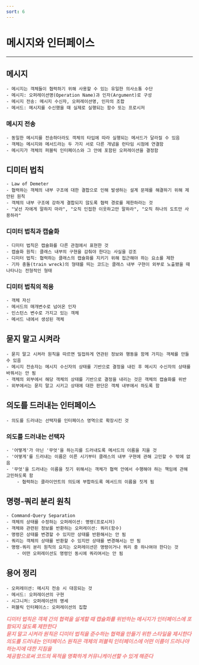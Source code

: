 ```yaml
---
sort: 6
---
```


# 메시지와 인터페이스

---

## 메시지

    - 메시지는 객체들이 협력하기 위해 사용할 수 있는 유일한 의사소통 수단
    - 메시지: 오퍼레이션명(Operation Name)과 인자(Argument)로 구성
    - 메시지 전송: 메시지 수신자, 오퍼레이션명, 인자의 조합
    - 메서드: 메시지를 수신했을 때 실제로 실행되는 함수 또는 프로시저
  
### 메시지 전송

    - 동일한 메시지를 전송하더라도 객체의 타입에 따라 실행되는 메서드가 달라질 수 있음
    - 객체는 메시지와 메서드라는 두 가지 서로 다른 개념을 런타임 시점에 연결함
    - 메시지가 객체의 퍼블릭 인터페이스와 그 안에 포함된 오퍼레이션을 결정함  

## 디미터 법칙
    - Law of Demeter
    - 협력하는 객체의 내부 구조에 대한 결합으로 인해 발생하는 설계 문제를 해결하기 위해 제안된 원칙
    - 객체의 내부 구조에 강하게 결합되지 않도록 협력 경로를 제한하라는 것
    - "낯선 자에게 말하지 마라", "오직 인접한 이웃하고만 말하라", "오직 하나의 도트만 사용하라"

### 디미터 법칙과 캡슐화
    
    - 디미터 법칙은 캡슐화를 다른 관점에서 표현한 것
    - 캡슐화 원칙: 클래스 내부의 구현을 감춰야 한다는 사실을 강조
    - 디미터 법칙: 협력하는 클래스의 캡슐화를 지키기 위해 접근해야 하는 요소를 제한
    - 기차 충돌(train wreck)의 형태를 띄는 코드는 클래스 내부 구현이 외부로 노출됐을 때 나타나는 전형적인 형태

### 디미터 법칙의 적용

    - 객체 자신
    - 메서드의 매개변수로 넘어온 인자
    - 인스턴스 변수로 가지고 있는 객체
    - 메서드 내에서 생성된 객체

## 묻지 말고 시켜라

    - 묻지 말고 시켜라 원칙을 따르면 밀접하게 연관된 정보와 행동을 함께 가지는 객체를 만들 수 있음
    - 메시지 전송자는 메시지 수신자의 상태를 기반으로 결정을 내린 후 메시지 수신자의 상태를 바꿔서는 안 됨
    - 객체의 외부에서 해당 객체의 상태를 기반으로 결정을 내리는 것은 객체의 캡슐화를 위반
    - 외부에서는 묻지 말고 시키고 상태에 대한 판단은 객체 내부에서 하도록 함

## 의도를 드러내는 인터페이스
  
    - 의도를 드러내는 선택자를 인터페이스 영역으로 확장시킨 것

### 의도를 드러내는 선택자

    - '어떻게'가 아닌 '무엇'을 하는지를 드러내도록 메서드의 이름을 지을 것
    - '어떻게'를 드러내는 이름은 이른 시기부터 클래스의 내부 구현에 관해 고민할 수 밖에 없음
    - '무엇'을 드러내는 이름을 짓기 위해서는 객체가 협력 안에서 수행해야 하는 책임에 관해 고민하도록 함
        - 협력하는 클라이언트의 의도에 부합하도록 메서드의 이름을 짓게 됨

## 명령-쿼리 분리 원칙

    - Command-Query Separation
    - 객체의 상태를 수정하는 오퍼레이션: 명령(프로시저)
    - 객체와 관련된 정보를 반환하는 오퍼레이션: 쿼리(함수)
    - 명령은 상태를 변경할 수 있지만 상태를 반환해서는 안 됨
    - 쿼리는 객체의 상태를 반환할 수 있지만 상태를 변경해서는 안 됨
    - 명령-쿼리 분리 원칙의 요지는 오퍼레이션은 명령이거나 쿼리 중 하나여야 한다는 것
        - 어떤 오퍼레이션도 명령인 동시에 쿼리여서는 안 됨

## 용어 정리
    
    - 오퍼레이션: 메시지 전송 시 대응되는 것
    - 메서드: 오퍼레이션의 구현
    - 시그니처: 오퍼레이션의 명세
    - 퍼블릭 인터페이스: 오퍼레이션의 집합

***<span style="color:#f08080">
디미터 법칙은 객체 간의 협력을 설계할 때 캡슐화를 위반하는 메시지가 인터페이스에 포함되지 않도록 제한한다  
묻지 말고 시켜라 원칙은 디미터 법칙을 준수하는 협력을 만들기 위한 스타일을 제시한다  
의도를 드러내는 인터페이스 원칙은 객체의 퍼블릭 인터페이스에 어떤 이름이 드러나야 하는지에 대한 지침을  
제공함으로써 코드의 목적을 명확하게 커뮤니케이션할 수 있게 해준다
</span>***




